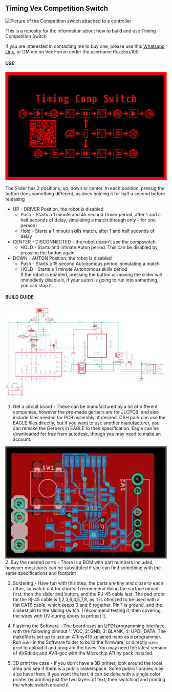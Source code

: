 ## __Timing Vex Competition Switch__  

![Picture of the Competition switch attached to a controller](.docPics/frontCont.JPG)

This is a reposity for the information about how to build and use Timing Competition Switch  

If you are interested in contacting me to buy one, please use this [Whatsapp Link](https://wa.me/16503987996), or DM me on Vex Forum under the username Puzzlers100.
#### USE  

![Map for Competition Switch Usage](.docPics/.map.png)


The Slider has 3 positions, up, down or center. In each position, pressig the button does something different, as does holding it for half a second before releasing  
- UP - DRIVER Position, the robot is disabled
    - Push - Starts a 1 minute and 45 second Driver period, after 1 and a half seconds of delay, simulating a match (though only - for one person)
    - Hold - Starts a 1 minute skills match, after 1 and half seconds of delay
- CENTER - DISCONNECTED - the robot doesn't see the compswitch.
    - HOLD - Starts and infinate Auton period. This can be disabled by pressing the button again
- DOWN - AUTON Position, the robot is disabled
    - Push - Starts a 15 second Autonomous period, simulating a match
    - HOLD - Starts a 1 minute Autonomous skills period  
If the robot is enabled, pressing the button or moving the slider will immedietly disable it, if your auton is going to run into something, you can stop it.
#### BUILD GUIDE
![Schematic for the competition switch](.docPics/Schematic.png)
1. Get a circuit board - These can be manufactured by a lot of different companies, however the pre-made gerbers are for JLCPCB, and also include files needed for PCB assembly, if desired. OSH park can use the EAGLE files directly, but if you want to use another manufacturer, you can remake the Gerbers in EAGLE to their specification. Eagle can be downloaded for free from autodesk, though you may need to make an account.       

![An image of the circuit Board](.docPics/board.png)    
2. Buy the needed parts - There is a BOM with part numbers included, however most parts can be substituted if you can find something with the same specifications and footprint   

3. Soldering - Have fun with this step, the parts are tiny and close to each other, so watch out for shorts. I recommend doing the surface mount first, then the slider and button, and the RJ-45 cable last. The pad order for the Rj-45 cable is 1,2,3,6,4,5,7,8, as it is otimized to be used with a flat CAT6 cable, which keeps 3 and 6 together. Pin 1 is ground, and the closest pin to the sliding switch. I recommend testing it, then covering the wires with UV-curing epoxy to protect it. 
  
4.  Flashing the Software - The board uses an UPDI programming interface, with the following pinnout 1: VCC, 2: GND, 3: BLANK, 4: UPDI_DATA. The makefile is set up to use an ATtiny416 xplained nano as a programmer. Run `make` in the Software folder to build the firmware, or directly `make prod` to upload it and program the fuses. You may need the latest version of AVRdude and AVR-gcc with the Microchip ATtiny pack installed. 

5.  3D print the case - If you don't have a 3D printer, look around the local area and see if there is a public makerspace. Some public libraries may also have them. If you want the text, it can be done with a single color printer by printing just the two layers of text, then switching and printing the whole switch around it
